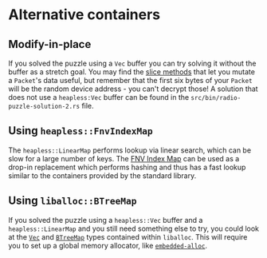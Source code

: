 # Alternative containers

## Modify-in-place

If you solved the puzzle using a `Vec` buffer you can try solving it without the buffer as a stretch goal. You may find the [slice methods][slice] that let you mutate a `Packet`'s data useful, but remember that the first six bytes of your `Packet` will be the random device address - you can't decrypt those! A solution that does not use a `heapless:Vec` buffer can be found in the `src/bin/radio-puzzle-solution-2.rs` file.

## Using `heapless::FnvIndexMap`

The `heapless::LinearMap` performs lookup via linear search, which can be slow for a large number of
keys. The [FNV Index Map][fnv-map] can be used as a drop-in replacement which performs hashing and
thus has a fast lookup similar to the containers provided by the standard library.

## Using `liballoc::BTreeMap`

If you solved the puzzle using a `heapless::Vec` buffer and a `heapless::LinearMap` and you still need something else to try, you could look at the [`Vec`][vec] and [`BTreeMap`][btreemap] types contained within `liballoc`. This will require you to set up a global memory allocator, like [`embedded-alloc`][embedded-alloc].

[vec]: https://doc.rust-lang.org/alloc/vec/struct.Vec.html
[btreemap]: https://doc.rust-lang.org/alloc/collections/struct.BTreeMap.html
[embedded-alloc]: https://github.com/rust-embedded/embedded-alloc
[slice]: https://doc.rust-lang.org/std/primitive.slice.html#methods
[fnv-map]:https://docs.rs/heapless/latest/heapless/index_map/type.FnvIndexMap.html
